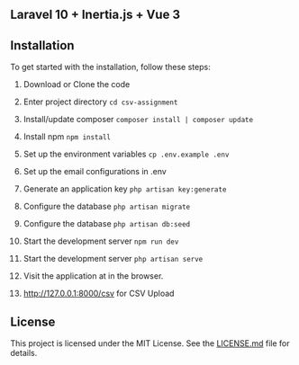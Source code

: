## Laravel 10 + Inertia.js + Vue 3

## Installation

To get started with the installation, follow these steps:

1. Download or Clone the code

2. Enter project directory
``cd csv-assignment``

3. Install/update composer
``composer install | composer update``

4. Install npm
``npm install``

5. Set up the environment variables
``cp .env.example .env``

6. Set up the email configurations in .env

7. Generate an application key
``php artisan key:generate``

8. Configure the database
``php artisan migrate``

9. Configure the database
   ``php artisan db:seed``

10. Start the development server
``npm run dev``

11. Start the development server
   ``php artisan serve``

13. Visit the application at in the browser.

14. http://127.0.0.1:8000/csv for CSV Upload


## License

This project is licensed under the MIT License. See the [LICENSE.md](LICENSE.md) file for details.
